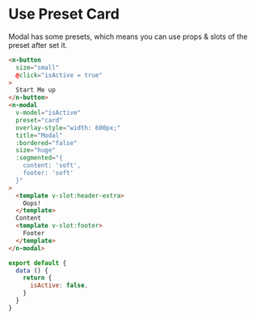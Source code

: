 # Use Preset Card
Modal has some presets, which means you can use props & slots of the preset after set it.
```html
<n-button
  size="small"
  @click="isActive = true"
>
  Start Me up
</n-button>
<n-modal
  v-model="isActive"
  preset="card"
  overlay-style="width: 600px;"
  title="Modal"
  :bordered="false"
  size="huge"
  :segmented="{
    content: 'soft',
    footer: 'soft'
  }"
>
  <template v-slot:header-extra>
    Oops!
  </template>
  Content
  <template v-slot:footer>
    Footer
  </template>
</n-modal>
```
```js
export default {
  data () {
    return {
      isActive: false,
    }
  }
}
```
